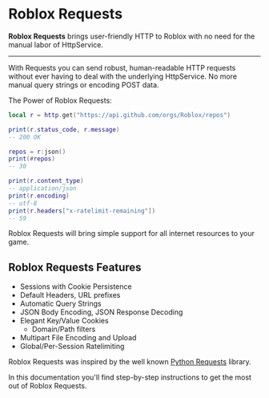 # Roblox Requests

**Roblox Requests** brings user-friendly HTTP to Roblox with no need for the manual labor of HttpService.

---

With Requests you can send robust, human-readable HTTP requests without ever having to deal with the underlying HttpService.
No more manual query strings or encoding POST data.

The Power of Roblox Requests:

```lua
local r = http.get("https://api.github.com/orgs/Roblox/repos")

print(r.status_code, r.message)
-- 200 OK

repos = r:json()
print(#repos)
-- 30

print(r.content_type)
-- application/json
print(r.encoding)
-- utf-8
print(r.headers["x-ratelimit-remaining"])
-- 59
```

Roblox Requests will bring simple support for all internet resources to your game.

## Roblox Requests Features

- Sessions with Cookie Persistence
- Default Headers, URL prefixes
- Automatic Query Strings
- JSON Body Encoding, JSON Response Decoding
- Elegant Key/Value Cookies
  - Domain/Path filters
- Multipart File Encoding and Upload
- Global/Per-Session Ratelimiting


Roblox Requests was inspired by the well known [Python Requests](https://2.python-requests.org/en/master/) library.

In this documentation you'll find step-by-step instructions to get the most out of Roblox Requests.
